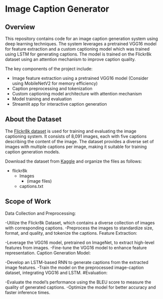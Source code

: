 # Image Caption Generator

## Overview

This repository contains code for an image caption generation system using deep learning techniques. The system leverages a pretrained VGG16 model for feature extraction and a custom captioning model which was trained using LSTM for generating captions. The model is trained on the Flickr8k dataset using an attention mechanism to improve caption quality.

The key components of the project include:

- Image feature extraction using a pretrained VGG16 model (Consider using MobileNetV2 for memory efficiency)
- Caption preprocessing and tokenization
- Custom captioning model architecture with attention mechanism
- Model training and evaluation
- Streamlit app for interactive caption generation

## About the Dataset

The [Flickr8k dataset](https://www.kaggle.com/adityajn105/flickr8k) is used for training and evaluating the image captioning system. It consists of 8,091 images, each with five captions describing the content of the image. The dataset provides a diverse set of images with multiple captions per image, making it suitable for training caption generation models.

Download the dataset from [Kaggle](https://www.kaggle.com/adityajn105/flickr8k) and organize the files as follows:

- flickr8k
  - Images
    - (image files)
  - captions.txt
## Scope of Work
Data Collection and Preprocessing:

-Utilize the Flickr8k Dataset, which contains a diverse collection of images with corresponding captions.
-Preprocess the images to standardize size, format, and quality, and tokenize the captions.
Feature Extraction:

-Leverage the VGG16 model, pretrained on ImageNet, to extract high-level features from images.
-Fine-tune the VGG16 model to enhance feature representation.
Caption Generation Model:

-Develop an LSTM-based RNN to generate captions from the extracted image features.
-Train the model on the preprocessed image-caption dataset, integrating VGG16 and LSTM.
#Evaluation:

-Evaluate the model’s performance using the BLEU score to measure the quality of generated captions.
-Optimize the model for better accuracy and faster inference times.

